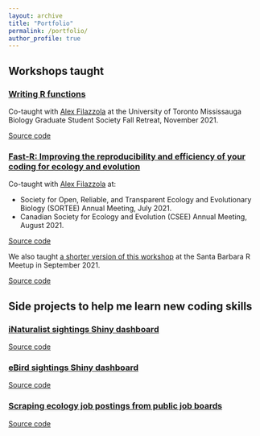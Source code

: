 ```yaml
---
layout: archive
title: "Portfolio"
permalink: /portfolio/
author_profile: true
---
```


## Workshops taught

### [Writing R functions](https://sbreitbart.github.io/BGSS_Retreat_2021_Workshop/)

Co-taught with [Alex Filazzola](http://www.filazzola.info/) at the University of Toronto Mississauga Biology Graduate Student Society Fall Retreat, November 2021.

<a href="https://github.com/sbreitbart/BGSS_Retreat_2021_Workshop" class="btn btn-outline-success" role="button">Source code</a>

### [Fast-R: Improving the reproducibility and efficiency of your coding for ecology and evolution](https://afilazzola.github.io/FastR/)

Co-taught with [Alex Filazzola](http://www.filazzola.info/) at:

- Society for Open, Reliable, and Transparent Ecology and Evolutionary Biology (SORTEE) Annual Meeting, July 2021.
- Canadian Society for Ecology and Evolution (CSEE) Annual Meeting, August 2021.

<a href="https://github.com/afilazzola/FastR" class="btn btn-outline-success" role="button">Source code</a>


We also taught [a shorter version of this workshop](https://afilazzola.github.io/SBMeetup2021-FastR/) at the Santa Barbara R Meetup in September 2021.

<a href="https://github.com/afilazzola/SBMeetup2021-FastR" class="btn btn-outline-success" role="button">Source code</a>


## Side projects to help me learn new coding skills

### [iNaturalist sightings Shiny dashboard](https://rpubs.com/sbreitbart/inaturalist)

<a href="https://github.com/sbreitbart/iNat_dashboard" class="btn btn-outline-success" role="button">Source code</a>


### [eBird sightings Shiny dashboard](https://spv2p2-sophie-breitbart.shinyapps.io/ebird_dashboard2/)

<a href="https://github.com/sbreitbart/ebird_dash2" class="btn btn-outline-success" role="button">Source code</a>


### [Scraping ecology job postings from public job boards](https://github.com/sbreitbart/job_board_scraping)

<a href="https://github.com/sbreitbart/job_board_scraping" class="btn btn-outline-success" role="button">Source code</a>
